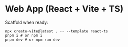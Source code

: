 # Web App (React + Vite + TS)

Scaffold when ready:

```
npx create-vite@latest . -- --template react-ts
pnpm i # or npm i
pnpm dev # or npm run dev
```
